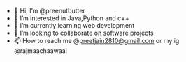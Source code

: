 - 👋 Hi, I’m @preenutbutter
- 👀 I’m interested in Java,Python and c++
- 🌱 I’m currently learning web development
- 💞️ I’m looking to collaborate on software projects
- 📫 How to reach me @preetjain2810@gmail.com or my ig @rajmaachaawaal

<!---
preenutbutter/preenutbutter is a ✨ special ✨ repository because its `README.md` (this file) appears on your GitHub profile.
You can click the Preview link to take a look at your changes.
--->
